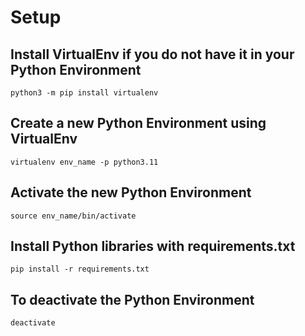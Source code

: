 # Setup
## Install VirtualEnv if you do not have it in your Python Environment
```
python3 -m pip install virtualenv
```
## Create a new Python Environment using VirtualEnv
```
virtualenv env_name -p python3.11
```
## Activate the new Python Environment
```
source env_name/bin/activate
```
## Install Python libraries with requirements.txt
```
pip install -r requirements.txt
```
## To deactivate the Python Environment
```
deactivate
```
